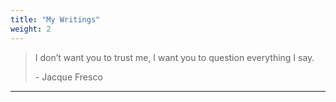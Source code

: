 ```yaml
---
title: "My Writings"
weight: 2
---
```


> I don’t want you to trust me, I want you to question everything I say.
>
> \- Jacque Fresco

---
